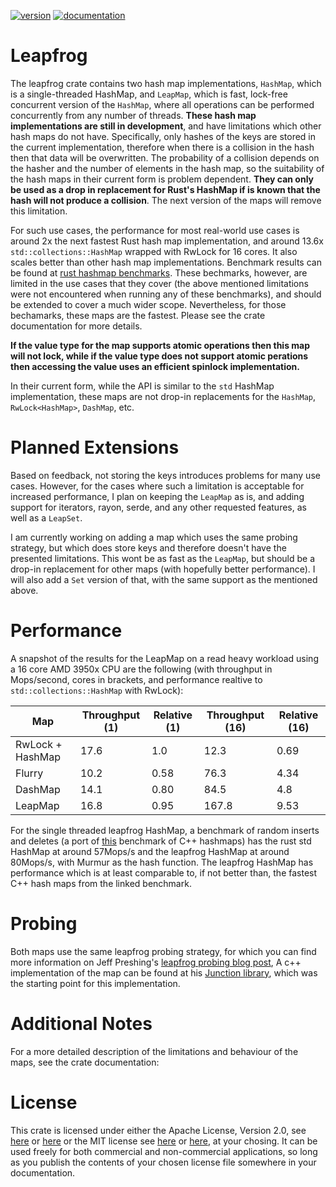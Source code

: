 [![version](https://img.shields.io/crates/v/leapfrog)](https://crates.io/crates/leapfrog)
[![documentation](https://docs.rs/leapfrog/badge.svg)](https://docs.rs/leapfrog)

# Leapfrog

The leapfrog crate contains two hash map implementations, `HashMap`, which is
a single-threaded HashMap, and `LeapMap`, which is fast, lock-free concurrent 
version of the `HashMap`, where all operations can be performed concurrently 
from any number of threads. **These hash map implementations are still in 
development**, and have limitations which other hash maps do not have. Specifically,
only hashes of the keys are stored in the current implementation, therefore when there is a collision 
in the hash then that data will be overwritten. The probability of a collision depends
on the hasher and the number of elements in the hash map, so the suitability of the
hash maps in their current form is problem dependent. **They can only be used as a drop
in replacement for Rust's HashMap if is known that the hash will not produce a collision**.
The next version of the maps will remove this limitation.

For such use cases, the performance for most real-world use cases is 
around 2x the next fastest Rust hash map implementation, and around 13.6x 
`std::collections::HashMap` wrapped with RwLock for 16
cores. It also scales better than other hash map implementations. Benchmark results 
can be found at [rust hashmap benchmarks](https://github.com/robclu/conc-map-bench).
These bechmarks, however, are limited in the use cases that they cover (the above
mentioned limitations were not encountered when running any of these benchmarks), and 
should be extended to cover a much wider scope. Nevertheless, for those bechamarks,
these maps are the fastest. Please see the crate documentation for more details.

**If the value type for the map supports atomic operations then this map will not 
lock, while if the value type does not support atomic perations then accessing the 
value uses an efficient spinlock implementation.**

In their current form, while the API is similar to the `std` HashMap implementation,
these maps are not drop-in replacements for the `HashMap`, `RwLock<HashMap>`, `DashMap`,
etc.

# Planned Extensions

Based on feedback, not storing the keys introduces problems for many use cases. However,
for the cases where such a limitation is acceptable for increased performance, I plan
on keeping the `LeapMap` as is, and adding support for iterators, rayon, serde, and any 
other requested features, as well as a `LeapSet`.

I am currently working on adding a map which uses the same probing strategy, but which 
does store keys and therefore doesn't have the presented limitations. This wont be as 
fast as the `LeapMap`, but should be a drop-in replacement for
other maps (with hopefully better performance). I will also add a `Set` version of that,
with the same support as the mentioned above.

# Performance

A snapshot of the results for the LeapMap on a read heavy workload using a 16 core 
AMD 3950x CPU are the following (with throughput in Mops/second, cores in brackets, 
and  performance realtive to `std::collections::HashMap` with RwLock):

| Map              | Throughput (1) | Relative (1) | Throughput (16) | Relative (16) |
|------------------|----------------|--------------|-----------------|---------------|
| RwLock + HashMap | 17.6           | 1.0          | 12.3            | 0.69          |
| Flurry           | 10.2           | 0.58         | 76.3            | 4.34          |
| DashMap          | 14.1           | 0.80         | 84.5            | 4.8           |
| LeapMap          | 16.8           | 0.95         | 167.8           | 9.53          |

For the single threaded leapfrog HashMap, a benchmark of random inserts and deletes (a port of
[this](https://martin.ankerl.com/2019/04/01/hashmap-benchmarks-03-03-result-RandomInsertErase/)
benchmark of C++ hashmaps) has the rust std HashMap at around 57Mops/s and
the leapfrog HashMap at around 80Mops/s, with Murmur as the hash function. The
leapfrog HashMap has performance which is at least comparable to, if not better
than, the fastest C++ hash maps from the linked benchmark.

# Probing

Both maps use the same leapfrog probing strategy, for which you can find more
information on Jeff Preshing's [leapfrog probing blog post](https://preshing.com/20160314/leapfrog-probing/),
A c++ implementation of the map can be found at his [Junction library](https://github.com/preshing/junction),
which was the starting point for this implementation.

# Additional Notes

For a more detailed description of the limitations and behaviour of the maps,
see the crate documentation: 

# License

This crate is licensed under either the Apache License, Version 2.0, see 
[here](LICENSE-APACHE) or [here](http://www.apache.org/licenses/LICENSE-2.0) or
the MIT license see [here](LICENSE-MIT) or [here](http://opensource.org/licenses/MIT),
at your chosing. It can be used freely for both commercial and non-commercial 
applications, so long as you publish the contents of your chosen license file
somewhere in your documentation.

